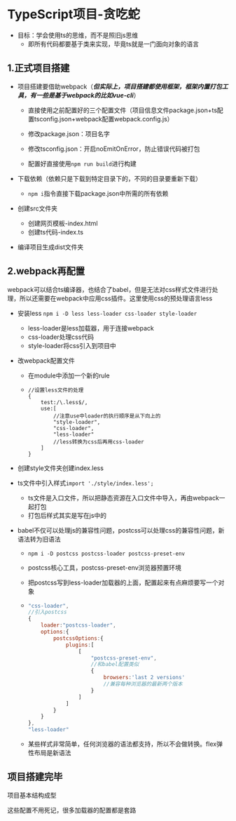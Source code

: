 # TypeScript项目-贪吃蛇

- 目标：学会使用ts的思维，而不是照旧js思维
  - 即所有代码都要基于类来实现，毕竟ts就是一门面向对象的语言

## 1.正式项目搭建

- 项目搭建要借助webpack（***但实际上，项目搭建都使用框架，框架内置打包工具，有一些是基于webpack的比如vue-cli***）

  - 直接使用之前配置好的三个配置文件（项目信息文件package.json+ts配置tsconfig.json+webpack配置webpack.config.js）

  - 修改package.json：项目名字
  - 修改tsconfig.json：开启noEmitOnError，防止错误代码被打包
  - 配置好直接使用`npm run build`进行构建

- 下载依赖（依赖只是下载到特定目录下的，不同的目录要重新下载）
  - `npm i`指令直接下载package.json中所需的所有依赖
- 创建src文件夹
  - 创建网页模板-index.html
  - 创建ts代码-index.ts
- 编译项目生成dist文件夹

## 2.webpack再配置

webpack可以结合ts编译器，也结合了babel，但是无法对css样式文件进行处理，所以还需要在webpack中应用css插件。这里使用css的预处理语言less

- 安装less `npm i -D less less-loader css-loader style-loader`

  - less-loader是less加载器，用于连接webpack
  - css-loader处理css代码
  - style-loader将css引入到项目中

- 改webpack配置文件

  - 在module中添加一个新的rule

  - ```tsx
    //设置less文件的处理
    {
        test:/\.less$/,
        use:[
            //注意use中loader的执行顺序是从下向上的
            "style-loader",
            "css-loader",
            "less-loader"
            //less转换为css后再用css-loader
        ]
    }
    ```

- 创建style文件夹创建index.less

- ts文件中引入样式`import './style/index.less';`

  - ts文件是入口文件，所以把静态资源在入口文件中导入，再由webpack一起打包
  - 打包后样式其实是写在js中的

- babel不仅可以处理js的兼容性问题，postcss可以处理css的兼容性问题，新语法转为旧语法

  - `npm i -D postcss postcss-loader postcss-preset-env`

  - postcss核心工具，postcss-preset-env浏览器预置环境

  - 把postcss写到less-loader加载器的上面，配置起来有点麻烦要写一个对象

  - ```js
    "css-loader",
    //引入postcss
    {
    	loader:"postcss-loader",
        options:{
            postcssOptions:{
                plugins:[
                    [
                        "postcss-preset-env",
                        //和babel配置类似
                        {
                            browsers:'last 2 versions'
                            //兼容每种浏览器的最新两个版本
                        }
                    ]
                ]
            }
        }
    },
    "less-loader"
    ```

  - 某些样式非常简单，任何浏览器的语法都支持，所以不会做转换。flex弹性布局是新语法

## 项目搭建完毕

项目基本结构成型

这些配置不用死记，很多加载器的配置都是套路
























